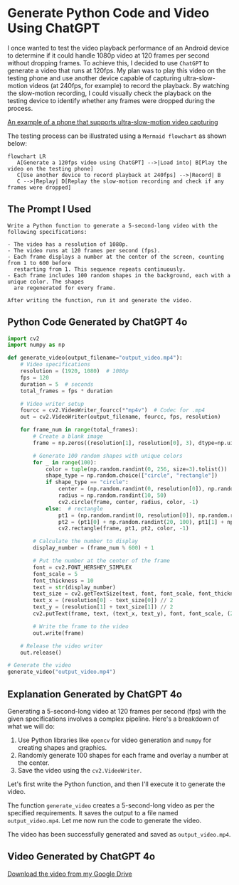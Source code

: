 # Generate Python Code and Video Using ChatGPT

I once wanted to test the video playback performance of an Android device to determine if it could
handle 1080p video at 120 frames per second without dropping frames. To achieve this, I decided to
use `ChatGPT` to generate a video that runs at 120fps. My plan was to play this video on the testing
phone and use another device capable of capturing ultra-slow-motion videos (at 240fps, for example)
to record the playback. By watching the slow-motion recording, I could visually check the playback
on the testing device to identify whether any frames were dropped during the process.

[An example of a phone that supports ultra-slow-motion video capturing](https://www.samsung.com/us/support/answer/ANS10001595/)

The testing process can be illustrated using a `Mermaid flowchart` as shown below:

```mermaid
flowchart LR
   A[Generate a 120fps video using ChatGPT] -->|Load into| B[Play the video on the testing phone]
   C[Use another device to record playback at 240fps] -->|Record| B
   C -->|Replay| D[Replay the slow-motion recording and check if any frames were dropped]
```

## The Prompt I Used

```text
Write a Python function to generate a 5-second-long video with the following specifications:

- The video has a resolution of 1080p.
- The video runs at 120 frames per second (fps).
- Each frame displays a number at the center of the screen, counting from 1 to 600 before 
  restarting from 1. This sequence repeats continuously. 
- Each frame includes 100 random shapes in the background, each with a unique color. The shapes 
  are regenerated for every frame. 

After writing the function, run it and generate the video.
```

## Python Code Generated by ChatGPT 4o

```python
import cv2
import numpy as np

def generate_video(output_filename="output_video.mp4"):
    # Video specifications
    resolution = (1920, 1080)  # 1080p
    fps = 120
    duration = 5  # seconds
    total_frames = fps * duration

    # Video writer setup
    fourcc = cv2.VideoWriter_fourcc(*"mp4v")  # Codec for .mp4
    out = cv2.VideoWriter(output_filename, fourcc, fps, resolution)

    for frame_num in range(total_frames):
        # Create a blank image
        frame = np.zeros((resolution[1], resolution[0], 3), dtype=np.uint8)

        # Generate 100 random shapes with unique colors
        for _ in range(100):
            color = tuple(np.random.randint(0, 256, size=3).tolist())
            shape_type = np.random.choice(["circle", "rectangle"])
            if shape_type == "circle":
                center = (np.random.randint(0, resolution[0]), np.random.randint(0, resolution[1]))
                radius = np.random.randint(10, 50)
                cv2.circle(frame, center, radius, color, -1)
            else:  # rectangle
                pt1 = (np.random.randint(0, resolution[0]), np.random.randint(0, resolution[1]))
                pt2 = (pt1[0] + np.random.randint(20, 100), pt1[1] + np.random.randint(20, 100))
                cv2.rectangle(frame, pt1, pt2, color, -1)

        # Calculate the number to display
        display_number = (frame_num % 600) + 1

        # Put the number at the center of the frame
        font = cv2.FONT_HERSHEY_SIMPLEX
        font_scale = 5
        font_thickness = 10
        text = str(display_number)
        text_size = cv2.getTextSize(text, font, font_scale, font_thickness)[0]
        text_x = (resolution[0] - text_size[0]) // 2
        text_y = (resolution[1] + text_size[1]) // 2
        cv2.putText(frame, text, (text_x, text_y), font, font_scale, (255, 255, 255), font_thickness)

        # Write the frame to the video
        out.write(frame)

    # Release the video writer
    out.release()

# Generate the video
generate_video("output_video.mp4")
```

## Explanation Generated by ChatGPT 4o

Generating a 5-second-long video at 120 frames per second (fps) with the given specifications
involves a complex pipeline. Here's a breakdown of what we will do:

1. Use Python libraries like `opencv` for video generation and `numpy` for creating shapes and
   graphics.
2. Randomly generate 100 shapes for each frame and overlay a number at the center.
3. Save the video using the `cv2.VideoWriter`.

Let's first write the Python function, and then I'll execute it to generate the video.

The function `generate_video` creates a 5-second-long video as per the specified requirements. It
saves the output to a file named `output_video.mp4`. Let me now run the code to generate the video.

The video has been successfully generated and saved as `output_video.mp4`.

## Video Generated by ChatGPT 4o

[Download the video from my Google Drive](https://drive.google.com/file/d/1E8ntqBP8eV6l5UTrdH7cljYRoUvmSNrL/view?usp=sharing)